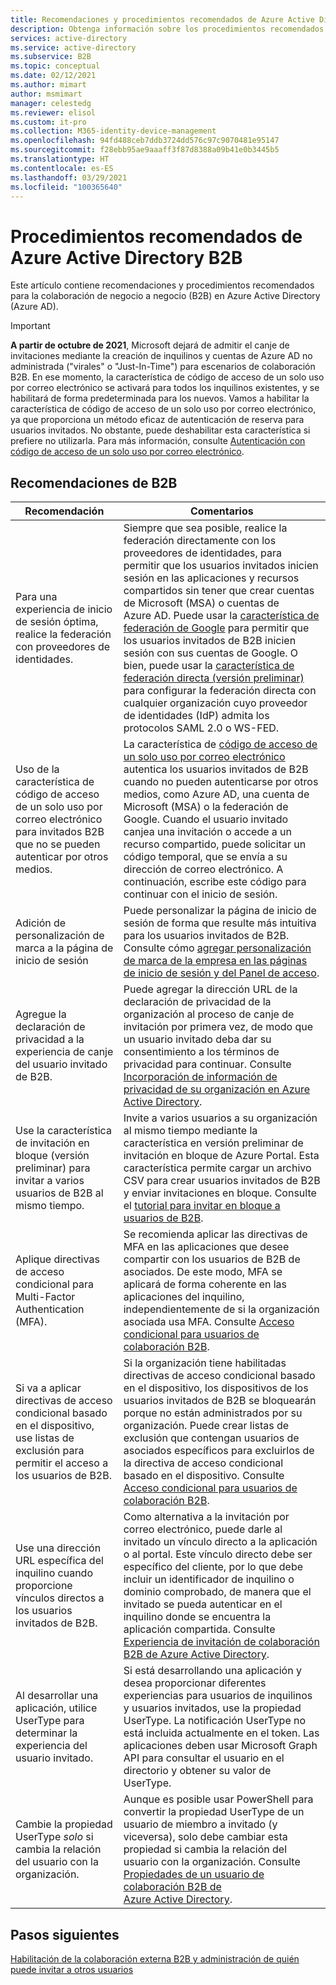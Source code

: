 ```yaml
---
title: Recomendaciones y procedimientos recomendados de Azure Active Directory B2B
description: Obtenga información sobre los procedimientos recomendados y las recomendaciones para el acceso de usuarios invitados de negocio a negocio (B2B) en Azure Active Directory.
services: active-directory
ms.service: active-directory
ms.subservice: B2B
ms.topic: conceptual
ms.date: 02/12/2021
ms.author: mimart
author: msmimart
manager: celestedg
ms.reviewer: elisol
ms.custom: it-pro
ms.collection: M365-identity-device-management
ms.openlocfilehash: 94fd488ceb7ddb3724dd576c97c9070481e95147
ms.sourcegitcommit: f28ebb95ae9aaaff3f87d8388a09b41e0b3445b5
ms.translationtype: HT
ms.contentlocale: es-ES
ms.lasthandoff: 03/29/2021
ms.locfileid: "100365640"
---
```

# <a name="azure-active-directory-b2b-best-practices"></a>Procedimientos recomendados de Azure Active Directory B2B
Este artículo contiene recomendaciones y procedimientos recomendados para la colaboración de negocio a negocio (B2B) en Azure Active Directory (Azure AD).

   > [!IMPORTANT]
   > **A partir de octubre de 2021**, Microsoft dejará de admitir el canje de invitaciones mediante la creación de inquilinos y cuentas de Azure AD no administrada ("virales" o "Just-In-Time") para escenarios de colaboración B2B. En ese momento, la característica de código de acceso de un solo uso por correo electrónico se activará para todos los inquilinos existentes, y se habilitará de forma predeterminada para los nuevos. Vamos a habilitar la característica de código de acceso de un solo uso por correo electrónico, ya que proporciona un método eficaz de autenticación de reserva para usuarios invitados. No obstante, puede deshabilitar esta característica si prefiere no utilizarla. Para más información, consulte [Autenticación con código de acceso de un solo uso por correo electrónico](one-time-passcode.md).


## <a name="b2b-recommendations"></a>Recomendaciones de B2B
| Recomendación | Comentarios |
| --- | --- |
| Para una experiencia de inicio de sesión óptima, realice la federación con proveedores de identidades. | Siempre que sea posible, realice la federación directamente con los proveedores de identidades, para permitir que los usuarios invitados inicien sesión en las aplicaciones y recursos compartidos sin tener que crear cuentas de Microsoft (MSA) o cuentas de Azure AD. Puede usar la [característica de federación de Google](google-federation.md) para permitir que los usuarios invitados de B2B inicien sesión con sus cuentas de Google. O bien, puede usar la [característica de federación directa (versión preliminar)](direct-federation.md) para configurar la federación directa con cualquier organización cuyo proveedor de identidades (IdP) admita los protocolos SAML 2.0 o WS-FED. |
| Uso de la característica de código de acceso de un solo uso por correo electrónico para invitados B2B que no se pueden autenticar por otros medios. | La característica de [código de acceso de un solo uso por correo electrónico](one-time-passcode.md) autentica los usuarios invitados de B2B cuando no pueden autenticarse por otros medios, como Azure AD, una cuenta de Microsoft (MSA) o la federación de Google. Cuando el usuario invitado canjea una invitación o accede a un recurso compartido, puede solicitar un código temporal, que se envía a su dirección de correo electrónico. A continuación, escribe este código para continuar con el inicio de sesión. |
| Adición de personalización de marca a la página de inicio de sesión | Puede personalizar la página de inicio de sesión de forma que resulte más intuitiva para los usuarios invitados de B2B. Consulte cómo [agregar personalización de marca de la empresa en las páginas de inicio de sesión y del Panel de acceso](../fundamentals/customize-branding.md). |
| Agregue la declaración de privacidad a la experiencia de canje del usuario invitado de B2B. | Puede agregar la dirección URL de la declaración de privacidad de la organización al proceso de canje de invitación por primera vez, de modo que un usuario invitado deba dar su consentimiento a los términos de privacidad para continuar. Consulte [ Incorporación de información de privacidad de su organización en Azure Active Directory](../fundamentals/active-directory-properties-area.md). |
| Use la característica de invitación en bloque (versión preliminar) para invitar a varios usuarios de B2B al mismo tiempo. | Invite a varios usuarios a su organización al mismo tiempo mediante la característica en versión preliminar de invitación en bloque de Azure Portal. Esta característica permite cargar un archivo CSV para crear usuarios invitados de B2B y enviar invitaciones en bloque. Consulte el [tutorial para invitar en bloque a usuarios de B2B](tutorial-bulk-invite.md). |
| Aplique directivas de acceso condicional para Multi-Factor Authentication (MFA). | Se recomienda aplicar las directivas de MFA en las aplicaciones que desee compartir con los usuarios de B2B de asociados. De este modo, MFA se aplicará de forma coherente en las aplicaciones del inquilino, independientemente de si la organización asociada usa MFA. Consulte [Acceso condicional para usuarios de colaboración B2B](conditional-access.md). |
| Si va a aplicar directivas de acceso condicional basado en el dispositivo, use listas de exclusión para permitir el acceso a los usuarios de B2B. | Si la organización tiene habilitadas directivas de acceso condicional basado en el dispositivo, los dispositivos de los usuarios invitados de B2B se bloquearán porque no están administrados por su organización. Puede crear listas de exclusión que contengan usuarios de asociados específicos para excluirlos de la directiva de acceso condicional basado en el dispositivo. Consulte [Acceso condicional para usuarios de colaboración B2B](conditional-access.md). |
| Use una dirección URL específica del inquilino cuando proporcione vínculos directos a los usuarios invitados de B2B. | Como alternativa a la invitación por correo electrónico, puede darle al invitado un vínculo directo a la aplicación o al portal. Este vínculo directo debe ser específico del cliente, por lo que debe incluir un identificador de inquilino o dominio comprobado, de manera que el invitado se pueda autenticar en el inquilino donde se encuentra la aplicación compartida. Consulte [Experiencia de invitación de colaboración B2B de Azure Active Directory](redemption-experience.md). |
| Al desarrollar una aplicación, utilice UserType para determinar la experiencia del usuario invitado.  | Si está desarrollando una aplicación y desea proporcionar diferentes experiencias para usuarios de inquilinos y usuarios invitados, use la propiedad UserType. La notificación UserType no está incluida actualmente en el token. Las aplicaciones deben usar Microsoft Graph API para consultar el usuario en el directorio y obtener su valor de UserType. |
| Cambie la propiedad UserType *solo* si cambia la relación del usuario con la organización. | Aunque es posible usar PowerShell para convertir la propiedad UserType de un usuario de miembro a invitado (y viceversa), solo debe cambiar esta propiedad si cambia la relación del usuario con la organización. Consulte [Propiedades de un usuario de colaboración B2B de Azure Active Directory](user-properties.md).|

## <a name="next-steps"></a>Pasos siguientes

[Habilitación de la colaboración externa B2B y administración de quién puede invitar a otros usuarios](delegate-invitations.md)
